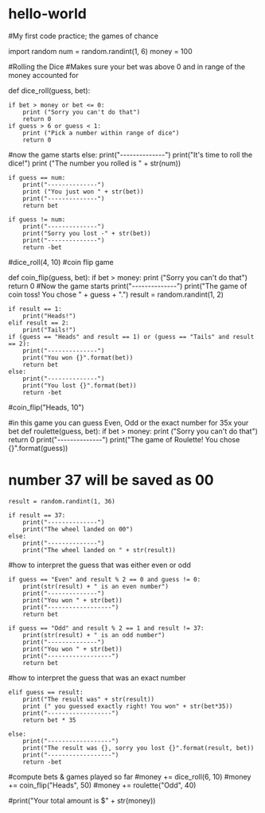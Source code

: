 # hello-world
#My first code practice; the games of chance 

import random
num = random.randint(1, 6)
money = 100

#Rolling the Dice 
#Makes sure your bet was above 0 and in range of the money accounted for 

def dice_roll(guess, bet):
    
    if bet > money or bet <= 0:
        print ("Sorry you can't do that")
        return 0 
    if guess > 6 or guess < 1:
        print ("Pick a number within range of dice")
        return 0 

#now the game starts 
    else:
        print("--------------")
        print("It's time to roll the dice!")
        print ("The number you rolled is " + str(num))

    if guess == num:
        print("--------------")
        print ("You just won " + str(bet))
        print("--------------")
        return bet

    if guess != num:
        print("--------------")
        print("Sorry you lost -" + str(bet))
        print("--------------")
        return -bet 

#dice_roll(4, 10)
#coin flip game

def coin_flip(guess, bet):
    if bet > money:
        print ("Sorry you can't do that")
        return 0 
#Now the game starts
    print("--------------") 
    print("The game of coin toss! You chose " + guess + ".")
    result = random.randint(1, 2)

    if result == 1:
        print("Heads!")
    elif result == 2:
        print("Tails!")
    if (guess == "Heads" and result == 1) or (guess == "Tails" and result == 2):
        print("--------------") 
        print("You won {}".format(bet))
        return bet
    else:
        print("--------------") 
        print("You lost {}".format(bet))
        return -bet

#coin_flip("Heads, 10")

#in this game you can guess Even, Odd or the exact number for 35x your bet
def roulette(guess, bet):
    if bet > money:
        print ("Sorry you can't do that")
        return 0 
    print("--------------") 
    print("The game of Roulette! You chose {}".format(guess))
# number 37 will be saved as 00
    result = random.randint(1, 36)

    if result == 37:
        print("--------------") 
        print("The wheel landed on 00")
    else:
        print("--------------") 
        print("The wheel landed on " + str(result))
        
#how to interpret the guess that was either even or odd

    if guess == "Even" and result % 2 == 0 and guess != 0:
        print(str(result) + " is an even number")
        print("--------------") 
        print("You won " + str(bet))
        print("------------------")
        return bet

    if guess == "Odd" and result % 2 == 1 and result != 37:
        print(str(result) + " is an odd number")
        print("--------------") 
        print("You won " + str(bet))
        print("------------------")
        return bet 

#how to interpret the guess that was an exact number

    elif guess == result:
        print("The result was" + str(result))
        print (" you guessed exactly right! You won" + str(bet*35))
        print("------------------")
        return bet * 35

    else:
        print("------------------")
        print("The result was {}, sorry you lost {}".format(result, bet))
        print("------------------")
        return -bet 



#compute bets & games played so far
#money += dice_roll(6, 10)
#money += coin_flip("Heads", 50)
#money += roulette("Odd", 40)

#print("Your total amount is $" + str(money))


        
        
